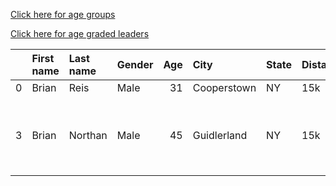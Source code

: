 [Click here for age groups](https://bnorthan.github.io/Virtual15K_5K/15kage)  

[Click here for age graded leaders](https://bnorthan.github.io/Virtual15K_5K/15kage)  

|    | First name   | Last name   | Gender   |   Age | City        | State   | Distance   | Time    | Company                        | Team                                           |   seconds |
|---:|:-------------|:------------|:---------|------:|:------------|:--------|:-----------|:--------|:-------------------------------|:-----------------------------------------------|----------:|
|  0 | Brian        | Reis        | Male     |    31 | Cooperstown | NY      | 15k        | 51:25   | nan                            | nan                                            |      3085 |
|  3 | Brian        | Northan     | Male     |    45 | Guidlerland | NY      | 15k        | 1:38:22 | To add your company contact RD | (contact RD if you want additional team added) |       nan |